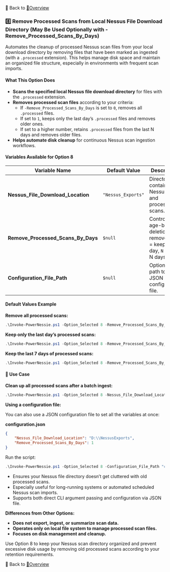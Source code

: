 🔗 Back to [📖Overview](./Overview.md)

### 8️⃣ **Remove Processed Scans from Local Nessus File Download Directory (May Be Used Optionally with -Remove_Processed_Scans_By_Days)**

Automates the cleanup of processed Nessus scan files from your local download directory by removing files that have been marked as ingested (with a `.processed` extension). This helps manage disk space and maintain an organized file structure, especially in environments with frequent scan imports.

#### What This Option Does

- **Scans the specified local Nessus file download directory** for files with the `.processed` extension.
- **Removes processed scan files** according to your criteria:
  - If `-Remove_Processed_Scans_By_Days` is set to `0`, removes all `.processed` files.
  - If set to `1`, keeps only the last day’s `.processed` files and removes older ones.
  - If set to a higher number, retains `.processed` files from the last N days and removes older files.
- **Helps automate disk cleanup** for continuous Nessus scan ingestion workflows.

#### Variables Available for Option 8

| Variable Name                         | Default Value           | Description                                                  |
|---------------------------------------|-------------------------|--------------------------------------------------------------|
| **Nessus_File_Download_Location**     | `"Nessus_Exports"`      | Directory containing Nessus files and processed scans.        |
| **Remove_Processed_Scans_By_Days**    | `$null`                 | Controls age-based deletion: `0` = remove all, `1` = keep last day, `N` = last N days. |
| **Configuration_File_Path**           | `$null`                 | Optional path to a JSON configuration file.                  |

#### Default Values Example

**Remove all processed scans:**
```powershell
.\Invoke-PowerNessie.ps1 -Option_Selected 8 -Remove_Processed_Scans_By_Days 0
```

**Keep only the last day’s processed scans:**
```powershell
.\Invoke-PowerNessie.ps1 -Option_Selected 8 -Remove_Processed_Scans_By_Days 1
```

**Keep the last 7 days of processed scans:**
```powershell
.\Invoke-PowerNessie.ps1 -Option_Selected 8 -Remove_Processed_Scans_By_Days 7
```

#### 📝 Use Case

**Clean up all processed scans after a batch ingest:**
```powershell
.\Invoke-PowerNessie.ps1 -Option_Selected 8 -Nessus_File_Download_Location "D:\NessusExports" -Remove_Processed_Scans_By_Days 0
```

**Using a configuration file:**

You can also use a JSON configuration file to set all the variables at once:

**configuration.json**
```json
{
    "Nessus_File_Download_Location": "D:\\NessusExports",
    "Remove_Processed_Scans_By_Days": 1
}
```

Run the script:

```powershell
.\Invoke-PowerNessie.ps1 -Option_Selected 8 -Configuration_File_Path "configuration.json"
```

- Ensures your Nessus file directory doesn’t get cluttered with old processed scans.
- Especially useful for long-running systems or automated scheduled Nessus scan imports.
- Supports both direct CLI argument passing and configuration via JSON file.

**Differences from Other Options:**

- **Does not export, ingest, or summarize scan data.**
- **Operates only on local file system to manage processed scan files.**
- **Focuses on disk management and cleanup.**

Use Option 8 to keep your Nessus scan directory organized and prevent excessive disk usage by removing old processed scans according to your retention requirements.

🔗 Back to [📖Overview](./Overview.md)

